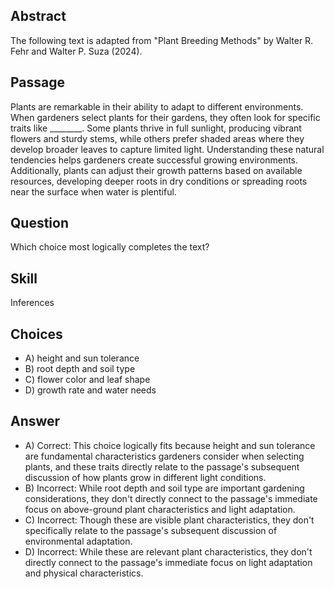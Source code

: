 ## Abstract
The following text is adapted from "Plant Breeding Methods" by Walter R. Fehr and Walter P. Suza (2024).

## Passage
Plants are remarkable in their ability to adapt to different environments. When gardeners select plants for their gardens, they often look for specific traits like ________. Some plants thrive in full sunlight, producing vibrant flowers and sturdy stems, while others prefer shaded areas where they develop broader leaves to capture limited light. Understanding these natural tendencies helps gardeners create successful growing environments. Additionally, plants can adjust their growth patterns based on available resources, developing deeper roots in dry conditions or spreading roots near the surface when water is plentiful.

## Question
Which choice most logically completes the text?

## Skill
Inferences

## Choices
- A) height and sun tolerance
- B) root depth and soil type
- C) flower color and leaf shape
- D) growth rate and water needs

## Answer
- A) Correct: This choice logically fits because height and sun tolerance are fundamental characteristics gardeners consider when selecting plants, and these traits directly relate to the passage's subsequent discussion of how plants grow in different light conditions.
- B) Incorrect: While root depth and soil type are important gardening considerations, they don't directly connect to the passage's immediate focus on above-ground plant characteristics and light adaptation.
- C) Incorrect: Though these are visible plant characteristics, they don't specifically relate to the passage's subsequent discussion of environmental adaptation.
- D) Incorrect: While these are relevant plant characteristics, they don't directly connect to the passage's immediate focus on light adaptation and physical characteristics.